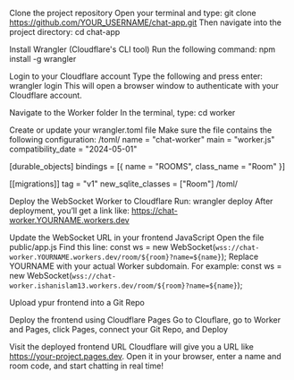 Clone the project repository
Open your terminal and type:
git clone https://github.com/YOUR_USERNAME/chat-app.git
Then navigate into the project directory:
cd chat-app


Install Wrangler (Cloudflare's CLI tool)
Run the following command:
npm install -g wrangler

Login to your Cloudflare account
Type the following and press enter:
wrangler login
This will open a browser window to authenticate with your Cloudflare account.

Navigate to the Worker folder
In the terminal, type:
cd worker

Create or update your wrangler.toml file
Make sure the file contains the following configuration:
/toml/
name = "chat-worker"
main = "worker.js"
compatibility_date = "2024-05-01"

[durable_objects]
bindings = [{ name = "ROOMS", class_name = "Room" }]

[[migrations]]
tag = "v1"
new_sqlite_classes = ["Room"]
/toml/


Deploy the WebSocket Worker to Cloudflare
Run:
wrangler deploy
After deployment, you’ll get a link like:
https://chat-worker.YOURNAME.workers.dev

Update the WebSocket URL in your frontend JavaScript
Open the file public/app.js
Find this line:
const ws = new WebSocket(`wss://chat-worker.YOURNAME.workers.dev/room/${room}?name=${name}`);
Replace YOURNAME with your actual Worker subdomain. For example:
const ws = new WebSocket(`wss://chat-worker.ishanislam13.workers.dev/room/${room}?name=${name}`);

Upload ypur frontend into a Git Repo


Deploy the frontend using Cloudflare Pages
Go to Clouflare, go to Worker and Pages, click Pages, connect your Git Repo, and Deploy

Visit the deployed frontend URL
Cloudflare will give you a URL like https://your-project.pages.dev.
Open it in your browser, enter a name and room code, and start chatting in real time!
